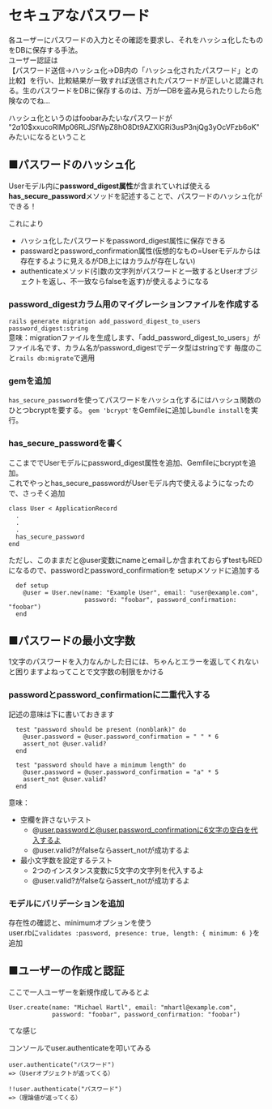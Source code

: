 # セキュアなパスワード
各ユーザーにパスワードの入力とその確認を要求し、それをハッシュ化したものをDBに保存する手法。  
ユーザー認証は  
【パスワード送信→ハッシュ化→DB内の「ハッシュ化されたパスワード」との比較】を行い、比較結果が一致すれば送信されたパスワードが正しいと認識される。生のパスワードをDBに保存するのは、万が一DBを盗み見られたりしたら危険なのでね…  

ハッシュ化というのはfoobarみたいなパスワードが  
"$2a$10$xxucoRlMp06RLJSfWpZ8hO8Dt9AZXlGRi3usP3njQg3yOcVFzb6oK"みたいになるということ

## ■パスワードのハッシュ化
Userモデル内に**password_digest属性**が含まれていれば使える**has_secure_password**メソッドを記述することで、パスワードのハッシュ化ができる！
  
これにより
- ハッシュ化したパスワードをpassword_digest属性に保存できる
- passwardとpassword_confirmation属性(仮想的なもの=Userモデルからは存在するように見えるがDB上にはカラムが存在しない)
- authenticateメソッド(引数の文字列がパスワードと一致するとUserオブジェクトを返し、不一致ならfalseを返す)が使えるようになる

### password_digestカラム用のマイグレーションファイルを作成する
```rails generate migration add_password_digest_to_users password_digest:string```  
意味：migrationファイルを生成します、「add_password_digest_to_users」がファイル名です、カラム名がpassword_digestでデータ型はstringです
毎度のこと```rails db:migrate```で適用  

### gemを追加
```has_secure_password```を使ってパスワードをハッシュ化するにはハッシュ関数のひとつbcryptを要する。
```gem 'bcrypt'```をGemfileに追加し```bundle install```を実行。

### has_secure_passwordを書く
ここまででUserモデルにpassword_digest属性を追加、Gemfileにbcryptを追加。  
これでやっとhas_secure_passwordがUserモデル内で使えるようになったので、さっそく追加  
```
class User < ApplicationRecord
  .
  .
  .
  has_secure_password
end
```

ただし、このままだと@user変数にnameとemailしか含まれておらずtestもREDになるので、passwordとpassword_confirmationを
setupメソッドに追加する  
```
  def setup
    @user = User.new(name: "Example User", email: "user@example.com",
                     password: "foobar", password_confirmation: "foobar")
  end
```

## ■パスワードの最小文字数
1文字のパスワードを入力なんかした日には、ちゃんとエラーを返してくれないと困りますよねってことで文字数の制限をかける

### passwordとpassword_confirmationに二重代入する
記述の意味は下に書いておきます
```
  test "password should be present (nonblank)" do
    @user.password = @user.password_confirmation = " " * 6
    assert_not @user.valid?
  end

  test "password should have a minimum length" do
    @user.password = @user.password_confirmation = "a" * 5
    assert_not @user.valid?
  end
```
意味：  
- 空欄を許さないテスト
  - @user.passwordと@user.password_confirmationに6文字の空白を代入するよ
  - @user.valid?がfalseならassert_notが成功するよ
- 最小文字数を設定するテスト
  - 2つのインスタンス変数に5文字の文字列を代入するよ
  - @user.valid?がfalseならassert_notが成功するよ 

### モデルにバリデーションを追加
存在性の確認と、minimumオプションを使う  
user.rbに```validates :password, presence: true, length: { minimum: 6 }```を追加


## ■ユーザーの作成と認証
ここで一人ユーザーを新規作成してみるとよ
```
User.create(name: "Michael Hartl", email: "mhartl@example.com", 
            password: "foobar", password_confirmation: "foobar")
```
てな感じ  

コンソールでuser.authenticateを叩いてみる  
```
user.authenticate("パスワード")
=>（Userオブジェクトが返ってくる）
```
```
!!user.authenticate("パスワード")
=>（理論値が返ってくる）
```


